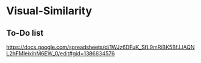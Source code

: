 # Visual-Similarity

## To-Do list
https://docs.google.com/spreadsheets/d/1WJz6DFuK_SfL9mRiBK5BfJJAQNL2hFMleixihM6EW_0/edit#gid=1386834576
